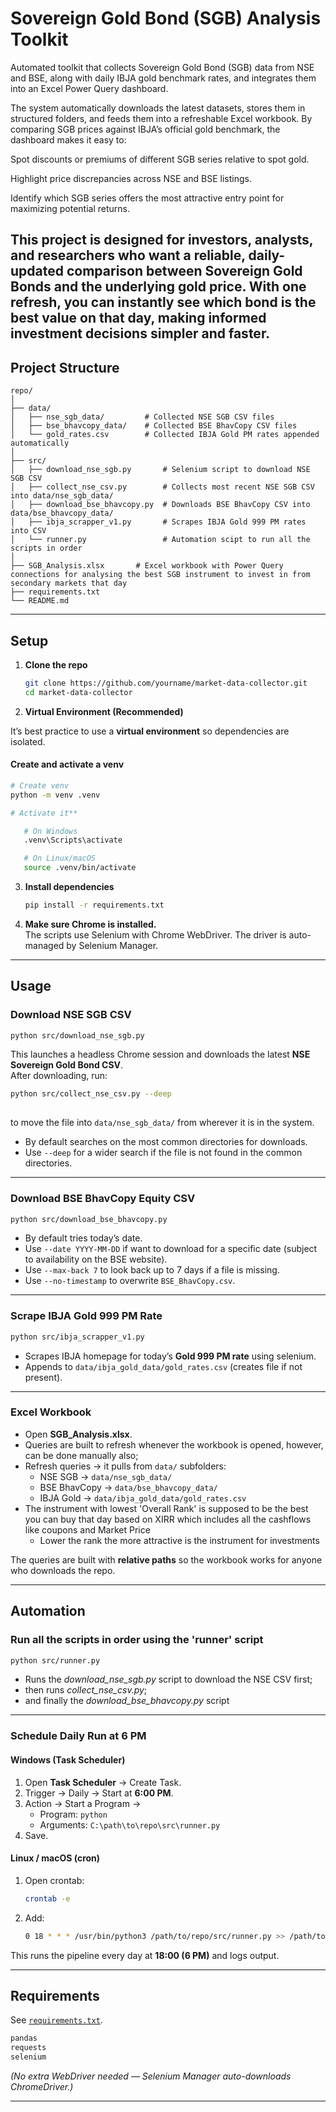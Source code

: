 # Sovereign Gold Bond (SGB) Analysis Toolkit

Automated toolkit that collects Sovereign Gold Bond (SGB) data from NSE and BSE, along with daily IBJA gold benchmark rates, and integrates them into an Excel Power Query dashboard.

The system automatically downloads the latest datasets, stores them in structured folders, and feeds them into a refreshable Excel workbook. By comparing SGB prices against IBJA’s official gold benchmark, the dashboard makes it easy to:

Spot discounts or premiums of different SGB series relative to spot gold.

Highlight price discrepancies across NSE and BSE listings.

Identify which SGB series offers the most attractive entry point for maximizing potential returns.

This project is designed for investors, analysts, and researchers who want a reliable, daily-updated comparison between Sovereign Gold Bonds and the underlying gold price. With one refresh, you can instantly see which bond is the best value on that day, making informed investment decisions simpler and faster.
---

## Project Structure

```
repo/
│
├── data/
│   ├── nse_sgb_data/         # Collected NSE SGB CSV files
│   ├── bse_bhavcopy_data/    # Collected BSE BhavCopy CSV files
│   └── gold_rates.csv        # Collected IBJA Gold PM rates appended automatically
│
├── src/
│   ├── download_nse_sgb.py       # Selenium script to download NSE SGB CSV
│   ├── collect_nse_csv.py        # Collects most recent NSE SGB CSV into data/nse_sgb_data/
│   ├── download_bse_bhavcopy.py  # Downloads BSE BhavCopy CSV into data/bse_bhavcopy_data/
│   ├── ibja_scrapper_v1.py       # Scrapes IBJA Gold 999 PM rates into CSV
│   └── runner.py                 # Automation scipt to run all the scripts in order
│
├── SGB_Analysis.xlsx  		# Excel workbook with Power Query connections for analysing the best SGB instrument to invest in from secondary markets that day
├── requirements.txt
└── README.md
```

---

##  Setup

1. **Clone the repo**
   ```bash
   git clone https://github.com/yourname/market-data-collector.git
   cd market-data-collector
   ```


2. **Virtual Environment (Recommended)**

It’s best practice to use a **virtual environment** so dependencies are isolated.

   #### Create and activate a venv

   ```bash
   # Create venv
   python -m venv .venv

   # Activate it**

      # On Windows
      .venv\Scripts\activate

      # On Linux/macOS
      source .venv/bin/activate
```

3. **Install dependencies**
   ```bash
   pip install -r requirements.txt
   ```

4. **Make sure Chrome is installed.**  
   The scripts use Selenium with Chrome WebDriver. The driver is auto-managed by Selenium Manager.

---

## Usage

### Download NSE SGB CSV
```bash
python src/download_nse_sgb.py
```
This launches a headless Chrome session and downloads the latest **NSE Sovereign Gold Bond CSV**.  
After downloading, run:
```bash
python src/collect_nse_csv.py --deep
   
```
to move the file into `data/nse_sgb_data/` from wherever it is in the system.
- By default searches on the most common directories for downloads.
- Use `--deep` for a wider search if the file is not found in the common directories.
---

### Download BSE BhavCopy Equity CSV
```bash
python src/download_bse_bhavcopy.py
```
- By default tries today’s date.  
- Use `--date YYYY-MM-DD` if want to download for a specific date (subject to availability on the BSE website).
- Use `--max-back 7` to look back up to 7 days if a file is missing.  
- Use `--no-timestamp` to overwrite `BSE_BhavCopy.csv`.

---

### Scrape IBJA Gold 999 PM Rate
```bash
python src/ibja_scrapper_v1.py
```
- Scrapes IBJA homepage for today’s **Gold 999 PM rate** using selenium.  
- Appends to `data/ibja_gold_data/gold_rates.csv` (creates file if not present).

---

### Excel Workbook
- Open **SGB_Analysis.xlsx**.
- Queries are built to refresh whenever the workbook is opened, however, can be done manually also; 
- Refresh queries → it pulls from `data/` subfolders:  
  - NSE SGB → `data/nse_sgb_data/`  
  - BSE BhavCopy → `data/bse_bhavcopy_data/`  
  - IBJA Gold → `data/ibja_gold_data/gold_rates.csv`
- The instrument with lowest 'Overall Rank' is supposed to be the best you can buy that day based on XIRR which includes all the cashflows like coupons and Market Price
  - Lower the rank the more attractive is the instrument for investments  

The queries are built with **relative paths** so the workbook works for anyone who downloads the repo.

---

## Automation

### Run all the scripts in order using the 'runner' script
```bash
python src/runner.py
```
- Runs the *download_nse_sgb.py* script to download the NSE CSV first;
- then runs *collect_nse_csv.py*;
- and finally the *download_bse_bhavcopy.py* script

---

### Schedule Daily Run at 6 PM

#### **Windows (Task Scheduler)**
1. Open **Task Scheduler** → Create Task.  
2. Trigger → Daily → Start at **6:00 PM**.  
3. Action → Start a Program →  
   - Program: `python`  
   - Arguments: `C:\path\to\repo\src\runner.py`  
4. Save.  

#### **Linux / macOS (cron)**
1. Open crontab:
   ```bash
   crontab -e
   ```
2. Add:
   ```bash
   0 18 * * * /usr/bin/python3 /path/to/repo/src/runner.py >> /path/to/repo/logs/runner.log 2>&1
   ```

This runs the pipeline every day at **18:00 (6 PM)** and logs output.

---

## Requirements

See [`requirements.txt`](requirements.txt).

```txt
pandas
requests
selenium
```

*(No extra WebDriver needed — Selenium Manager auto-downloads ChromeDriver.)*

---

